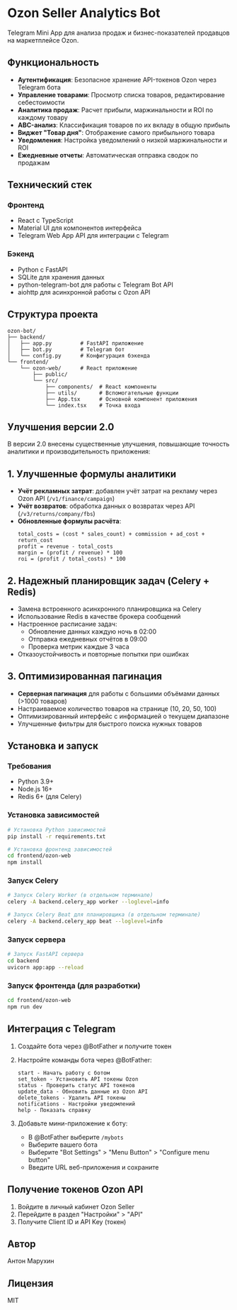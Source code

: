 # Ozon Seller Analytics Bot

Telegram Mini App для анализа продаж и бизнес-показателей продавцов на маркетплейсе Ozon.

## Функциональность

- **Аутентификация**: Безопасное хранение API-токенов Ozon через Telegram бота
- **Управление товарами**: Просмотр списка товаров, редактирование себестоимости
- **Аналитика продаж**: Расчет прибыли, маржинальности и ROI по каждому товару
- **ABC-анализ**: Классификация товаров по их вкладу в общую прибыль
- **Виджет "Товар дня"**: Отображение самого прибыльного товара
- **Уведомления**: Настройка уведомлений о низкой маржинальности и ROI
- **Ежедневные отчеты**: Автоматическая отправка сводок по продажам

## Технический стек

### Фронтенд
- React с TypeScript
- Material UI для компонентов интерфейса
- Telegram Web App API для интеграции с Telegram

### Бэкенд
- Python с FastAPI
- SQLite для хранения данных
- python-telegram-bot для работы с Telegram Bot API
- aiohttp для асинхронной работы с Ozon API

## Структура проекта

```
ozon-bot/
├── backend/
│   ├── app.py         # FastAPI приложение
│   ├── bot.py         # Telegram бот
│   └── config.py      # Конфигурация бэкенда
└── frontend/
    └── ozon-web/      # React приложение
        ├── public/
        └── src/
            ├── components/  # React компоненты
            ├── utils/       # Вспомогательные функции
            ├── App.tsx      # Основной компонент приложения
            └── index.tsx    # Точка входа
```

## Улучшения версии 2.0

В версии 2.0 внесены существенные улучшения, повышающие точность аналитики и производительность приложения:

## 1. Улучшенные формулы аналитики

- **Учёт рекламных затрат**: добавлен учёт затрат на рекламу через Ozon API (`/v1/finance/campaign`)
- **Учёт возвратов**: обработка данных о возвратах через API (`/v3/returns/company/fbs`)
- **Обновленные формулы расчёта**:
  ```
  total_costs = (cost * sales_count) + commission + ad_cost + return_cost
  profit = revenue - total_costs
  margin = (profit / revenue) * 100
  roi = (profit / total_costs) * 100
  ```

## 2. Надежный планировщик задач (Celery + Redis)

- Замена встроенного асинхронного планировщика на Celery
- Использование Redis в качестве брокера сообщений
- Настроенное расписание задач:
  - Обновление данных каждую ночь в 02:00
  - Отправка ежедневных отчётов в 09:00
  - Проверка метрик каждые 3 часа
- Отказоустойчивость и повторные попытки при ошибках

## 3. Оптимизированная пагинация

- **Серверная пагинация** для работы с большими объёмами данных (>1000 товаров)
- Настраиваемое количество товаров на странице (10, 20, 50, 100)
- Оптимизированный интерфейс с информацией о текущем диапазоне
- Улучшенные фильтры для быстрого поиска нужных товаров

## Установка и запуск

### Требования

- Python 3.9+
- Node.js 16+
- Redis 6+ (для Celery)

### Установка зависимостей

```bash
# Установка Python зависимостей
pip install -r requirements.txt

# Установка фронтенд зависимостей
cd frontend/ozon-web
npm install
```

### Запуск Celery

```bash
# Запуск Celery Worker (в отдельном терминале)
celery -A backend.celery_app worker --loglevel=info

# Запуск Celery Beat для планировщика (в отдельном терминале)
celery -A backend.celery_app beat --loglevel=info
```

### Запуск сервера

```bash
# Запуск FastAPI сервера
cd backend
uvicorn app:app --reload
```

### Запуск фронтенда (для разработки)

```bash
cd frontend/ozon-web
npm run dev
```

## Интеграция с Telegram

1. Создайте бота через @BotFather и получите токен
2. Настройте команды бота через @BotFather:
   ```
   start - Начать работу с ботом
   set_token - Установить API токены Ozon
   status - Проверить статус API токенов
   update_data - Обновить данные из Ozon API
   delete_tokens - Удалить API токены
   notifications - Настройки уведомлений
   help - Показать справку
   ```

3. Добавьте мини-приложение к боту:
   - В @BotFather выберите `/mybots`
   - Выберите вашего бота
   - Выберите "Bot Settings" > "Menu Button" > "Configure menu button"
   - Введите URL веб-приложения и сохраните

## Получение токенов Ozon API

1. Войдите в личный кабинет Ozon Seller
2. Перейдите в раздел "Настройки" > "API"
3. Получите Client ID и API Key (токен)

## Автор

Антон Марухин

## Лицензия

MIT 